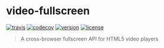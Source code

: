 # video-fullscreen

[![travis](https://img.shields.io/travis/jsalis/video-fullscreen.svg)](https://travis-ci.org/jsalis/video-fullscreen)
[![codecov](https://img.shields.io/codecov/c/github/jsalis/video-fullscreen.svg)](https://codecov.io/gh/jsalis/video-fullscreen)
[![version](https://img.shields.io/npm/v/video-fullscreen.svg)](http://npm.im/video-fullscreen)
[![license](https://img.shields.io/npm/l/video-fullscreen.svg)](http://opensource.org/licenses/MIT)

> A cross-browser fullscreen API for HTML5 video players